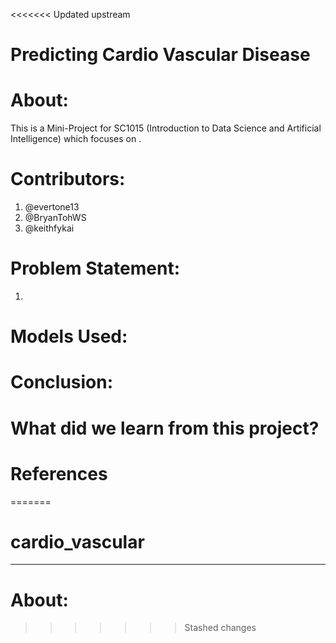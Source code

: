 <<<<<<< Updated upstream
# Predicting Cardio Vascular Disease

# About:

This is a Mini-Project for SC1015 (Introduction to Data Science and Artificial Intelligence) which focuses on .

# Contributors:
1. @evertone13
2. @BryanTohWS
3. @keithfykai

# Problem Statement:
1. 


# Models Used:



# Conclusion:



# What did we learn from this project?


# References
=======
# cardio_vascular
---
# About:
>>>>>>> Stashed changes
